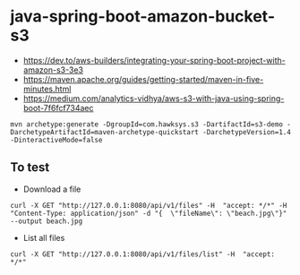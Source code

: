 # java-spring-boot-amazon-bucket-s3

* https://dev.to/aws-builders/integrating-your-spring-boot-project-with-amazon-s3-3e3
* https://maven.apache.org/guides/getting-started/maven-in-five-minutes.html
* https://medium.com/analytics-vidhya/aws-s3-with-java-using-spring-boot-7f6fcf734aec


```
mvn archetype:generate -DgroupId=com.hawksys.s3 -DartifactId=s3-demo -DarchetypeArtifactId=maven-archetype-quickstart -DarchetypeVersion=1.4 -DinteractiveMode=false
```


## To test
* Download a file
```
curl -X GET "http://127.0.0.1:8080/api/v1/files" -H  "accept: */*" -H  "Content-Type: application/json" -d "{  \"fileName\": \"beach.jpg\"}" --output beach.jpg
```

* List all files
``` 
curl -X GET "http://127.0.0.1:8080/api/v1/files/list" -H  "accept: */*"
```

 
